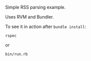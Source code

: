 Simple RSS parsing example.

Uses RVM and Bundler.

To see it in action after `bundle install`:

`rspec`

or

`bin/run.rb`
